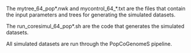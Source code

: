 The mytree_64_pop*.nwk and mycontrol_64_*.txt are the files that contain the input parameters and trees for generating the simulated datasets.

The run_coresimul_64_pop*.sh are the code that generates the simulated datasets. 

All simulated datasets are run through the PopCoGenomeS pipeline.
